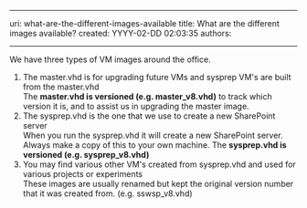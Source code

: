 

---
uri: what-are-the-different-images-available
title: What are the different images available?
created: YYYY-02-DD 02:03:35
authors:

---




<span class='intro'> <p>We have three types of VM images around the office. </p>
<ol><li>The master.vhd is for upgrading future VMs and sysprep VM's are built from the master.vhd<br>The <b>master.vhd is versioned (e.g. master_v8.vhd)</b> to track which version it is, and to assist us in upgrading the master image. 
</li>
<li>The sysprep.vhd is the one that we use to create a new SharePoint server <br>When you run the sysprep.vhd it will create a new SharePoint server. Always make a copy of this to your own machine. The <b>sysprep.vhd is versioned (e.g. sysprep_v8.vhd)</b> 
</li>
<li>You may find various other VM's created from sysprep.vhd and used for various projects or experiments<br>These images are usually renamed but kept the original version number that it was created from. (e.g. sswsp_v8.vhd)</li></ol>
<span style="display&#58;inline-block;"></span> </span>




